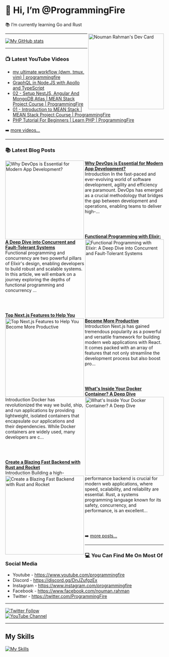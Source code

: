 # 👋 Hi, I’m @ProgrammingFire
📚 I’m currently learning Go and Rust

<div align="left">
  <a href="https://app.daily.dev/programmingfire"><img align="right" width="240" src="https://api.daily.dev/devcards/86dba213ca724d5892a77340b0410d32.png?r=jab" alt="Nouman Rahman's Dev Card"/></a>
</div>

---

[![My GitHub stats](https://github-readme-stats.vercel.app/api?username=programmingfire&theme=github_dark&show_icons=true)](https://github.com/anuraghazra/github-readme-stats)

---

### 📺 Latest YouTube Videos

<!-- YOUTUBE:START -->
- [my ultimate workflow &lpar;dwm, tmux, vim&rpar; | programmingfire](https://www.youtube.com/watch?v=LVEqwUCeRKc)
- [GraphQL in Node.JS with Apollo and TypeScript](https://www.youtube.com/watch?v=ScvRw00L-5w)
- [02 - Setup NestJS, Angular And MongoDB Atlas | MEAN Stack Project Course | ProgrammingFire](https://www.youtube.com/watch?v=PffxVIxLGMU)
- [01 - Introduction to MEAN Stack | MEAN Stack Project Course | ProgrammingFire](https://www.youtube.com/watch?v=uCbo1Ix3SIA)
- [PHP Tutorial For Beginners | Learn PHP | ProgrammingFire](https://www.youtube.com/watch?v=YQqQHKgmKGc)
<!-- YOUTUBE:END -->

➡️ [more videos...](https://youtube.com/c/ProgrammingFire)

---

### 📚 Latest Blog Posts

<!-- HASHNODE_BLOG:START -->
<p align="left">
<a href="https://programmingfire.com/why-devops-is-essential-for-modern-app-development" title="Why DevOps is Essential for Modern App Development?"><img src="https://cdn.hashnode.com/res/hashnode/image/upload/v1690113217452/ecaa4378-f5a0-4318-b56c-65c72194ba2b.png" alt="Why DevOps is Essential for Modern App Development?" width="250px" align="left" /></a>
<a href="https://programmingfire.com/why-devops-is-essential-for-modern-app-development" title="Why DevOps is Essential for Modern App Development?"><strong>Why DevOps is Essential for Modern App Development?</strong></a>
<br/> Introduction
In the fast-paced and ever-evolving world of software development, agility and efficiency are paramount. DevOps has emerged as a crucial methodology that bridges the gap between development and operations, enabling teams to deliver high-... </p> <br/> <br/>
<p align="left">
<a href="https://programmingfire.com/functional-programming-with-elixir-a-deep-dive-into-concurrent-and-fault-tolerant-systems" title="Functional Programming with Elixir: A Deep Dive into Concurrent and Fault-Tolerant Systems"><img src="https://cdn.hashnode.com/res/hashnode/image/upload/v1690039659400/dfba3347-6cfd-4e83-bd9e-ea7db805dc04.png" alt="Functional Programming with Elixir: A Deep Dive into Concurrent and Fault-Tolerant Systems" width="250px" align="right" /></a>
<a href="https://programmingfire.com/functional-programming-with-elixir-a-deep-dive-into-concurrent-and-fault-tolerant-systems" title="Functional Programming with Elixir: A Deep Dive into Concurrent and Fault-Tolerant Systems"><strong>Functional Programming with Elixir: A Deep Dive into Concurrent and Fault-Tolerant Systems</strong></a>
<br/> Functional programming and concurrency are two powerful pillars of Elixir's design, enabling developers to build robust and scalable systems. In this article, we will embark on a journey exploring the depths of functional programming and concurrency ... </p> <br/> <br/>
<p align="left">
<a href="https://programmingfire.com/top-nextjs-features-to-help-you-become-more-productive" title="Top Next.js Features to Help You Become More Productive"><img src="https://cdn.hashnode.com/res/hashnode/image/upload/v1689672848160/d8697459-c978-4929-9ee0-9c00f5aa4215.png" alt="Top Next.js Features to Help You Become More Productive" width="250px" align="left" /></a>
<a href="https://programmingfire.com/top-nextjs-features-to-help-you-become-more-productive" title="Top Next.js Features to Help You Become More Productive"><strong>Top Next.js Features to Help You Become More Productive</strong></a>
<br/> Introduction
Next.js has gained tremendous popularity as a powerful and versatile framework for building modern web applications with React. It comes packed with an array of features that not only streamline the development process but also boost pro... </p> <br/> <br/>
<p align="left">
<a href="https://programmingfire.com/whats-inside-your-docker-container-a-deep-dive" title="What's Inside Your Docker Container? A Deep Dive"><img src="https://cdn.hashnode.com/res/hashnode/image/upload/v1689596239748/f3817d44-05f8-4919-a62a-3f90e6e83a4d.png" alt="What's Inside Your Docker Container? A Deep Dive" width="250px" align="right" /></a>
<a href="https://programmingfire.com/whats-inside-your-docker-container-a-deep-dive" title="What's Inside Your Docker Container? A Deep Dive"><strong>What's Inside Your Docker Container? A Deep Dive</strong></a>
<br/> Introduction
Docker has revolutionized the way we build, ship, and run applications by providing lightweight, isolated containers that encapsulate our applications and their dependencies. While Docker containers are widely used, many developers are c... </p> <br/> <br/>
<p align="left">
<a href="https://programmingfire.com/create-a-blazing-fast-backend-with-rust-and-rocket" title="Create a Blazing Fast Backend with Rust and Rocket"><img src="https://cdn.hashnode.com/res/hashnode/image/upload/v1689436258567/a1c7806b-fdb3-45db-a841-ab05b7251e7c.png" alt="Create a Blazing Fast Backend with Rust and Rocket" width="250px" align="left" /></a>
<a href="https://programmingfire.com/create-a-blazing-fast-backend-with-rust-and-rocket" title="Create a Blazing Fast Backend with Rust and Rocket"><strong>Create a Blazing Fast Backend with Rust and Rocket</strong></a>
<br/> Introduction
Building a high-performance backend is crucial for modern web applications, where speed, scalability, and reliability are essential. Rust, a systems programming language known for its safety, concurrency, and performance, is an excellent... </p> <br/> <br/>
<!-- HASHNODE_BLOG:END -->


➡️ [more posts...](https://programmingfire.com/)

---

### 💻 You Can Find Me On Most Of Social Media

* Youtube - https://www.youtube.com/programmingfire
* Discord - https://discord.gg/DnJZufgzEx
* Instagram - https://www.instagram.com/programmingfire
* Facebook - https://www.facebook.com/nouman.rahman
* Twitter - https://twitter.com/ProgrammingFire

---

[![Twitter Follow](https://img.shields.io/twitter/follow/ProgrammingFire?label=Follow%20On%20Twitter&style=social)](https://twitter.com/ProgrammingFire)
<br>
[![YouTube Channel](https://img.shields.io/youtube/channel/subscribers/UCWOD0-JKR1WfpEf_MhdY2pw?label=Subscribe%20On%20YouTube&style=social)](https://youtube.com/c/ProgrammingFire)

---

## My Skills
[![My Skills](https://skillicons.dev/icons?i=dotnet,cs,js,ts,html,css,wasm,git,vscode,docker,kubernetes,redis,postgres,mongodb,md,linux,graphql,go,figma)](https://skillicons.dev)
